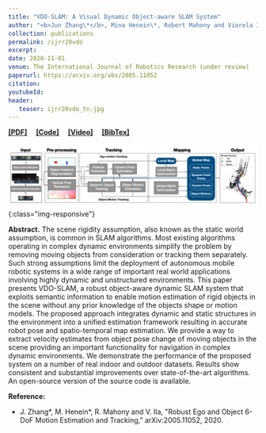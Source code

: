 ```yaml
---
title: "VDO-SLAM: A Visual Dynamic Object-aware SLAM System"
author: "<b>Jun Zhang\*</b>, Mina Henein\*, Robert Mahony and Viorela Ila."
collection: publications
permalink: /ijrr20vdo
excerpt: 
date: 2020-11-01
venue: The International Journal of Robotics Research (under review)
paperurl: https://arxiv.org/abs/2005.11052
citation: 
youtubeId: 
header:
   teaser: ijrr20vdo_tn.jpg
---
```


<a href="https://arxiv.org/pdf/2005.11052.pdf" target="_blank"><b>[PDF]</b></a>&emsp;
<a href="https://github.com/halajun/VDO_SLAM" target="_blank"><b>[Code]</b></a>&emsp;
<a href="https://drive.google.com/file/d/1PbL4KiJ3sUhxyJSQPZmRP6mgi9dIC0iu/view" target="_blank"><b>[Video]</b></a>&emsp;
<a href="https://halajun.github.io/files/zhang20vdoslam.txt" target="_blank"><b>[BibTex]</b></a>

![firenet_banner](/images/banners/ijrr20vdo.png){:class="img-responsive"}

<b>Abstract.</b> 
The scene rigidity assumption, also known as the static world assumption, is common in SLAM algorithms. Most
existing algorithms operating in complex dynamic environments simplify the problem by removing moving objects from
consideration or tracking them separately. Such strong assumptions limit the deployment of autonomous mobile robotic
systems in a wide range of important real world applications involving highly dynamic and unstructured environments.
This paper presents VDO-SLAM, a robust object-aware dynamic SLAM system that exploits semantic information to
enable motion estimation of rigid objects in the scene without any prior knowledge of the objects shape or motion
models. The proposed approach integrates dynamic and static structures in the environment into a unified estimation
framework resulting in accurate robot pose and spatio-temporal map estimation. We provide a way to extract velocity
estimates from object pose change of moving objects in the scene providing an important functionality for navigation
in complex dynamic environments. We demonstrate the performance of the proposed system on a number of real
indoor and outdoor datasets. Results show consistent and substantial improvements over state-of-the-art algorithms.
An open-source version of the source code is available.


<b>Reference:</b>
* J. Zhang\*, M. Henein\*, R. Mahony and V. Ila, "Robust Ego and Object 6-DoF Motion Estimation and Tracking," arXiv:2005.11052, 2020.
